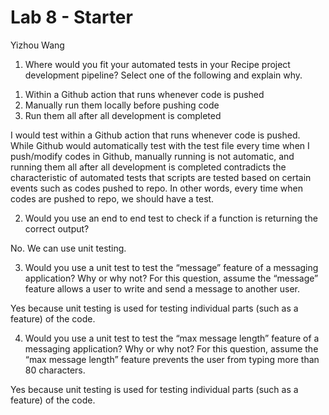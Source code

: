 # Lab 8 - Starter

Yizhou Wang

1) Where would you fit your automated tests in your Recipe project development pipeline? Select one of the following and explain why.

1. Within a Github action that runs whenever code is pushed 
2. Manually run them locally before pushing code
3. Run them all after all development is completed

I would test within a Github action that runs whenever code is pushed. While Github would automatically test with the test file every time when I push/modify codes in Github, manually running is not automatic, and running them all after all development is completed contradicts the characteristic of automated tests that scripts are tested based on certain events such as codes pushed to repo. In other words, every time when codes are pushed to repo, we should have a test.

2) Would you use an end to end test to check if a function is returning the correct output? 

No. We can use unit testing.

3) Would you use a unit test to test the “message” feature of a messaging application? Why or why not? For this question, assume the “message” feature allows a user to write and send a message to another user.

Yes because unit testing is used for testing individual parts (such as a feature) of the code.

4) Would you use a unit test to test the “max message length” feature of a messaging application? Why or why not? For this question, assume the “max message length” feature prevents the user from typing more than 80 characters.

Yes because unit testing is used for testing individual parts (such as a feature) of the code.

